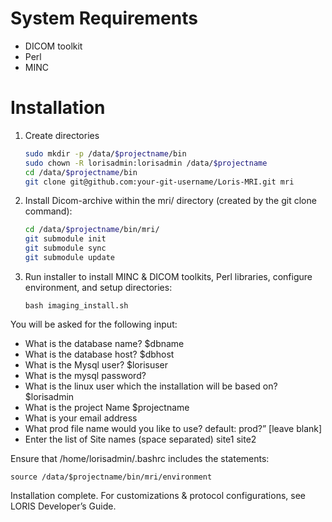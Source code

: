 # System Requirements
 * DICOM toolkit
 * Perl
 * MINC

# Installation

1. Create directories

   ```bash
   sudo mkdir -p /data/$projectname/bin
   sudo chown -R lorisadmin:lorisadmin /data/$projectname
   cd /data/$projectname/bin
   git clone git@github.com:your-git-username/Loris-MRI.git mri
   ```
   
2. Install Dicom-archive within the mri/ directory (created by the git clone command):

   ```bash
   cd /data/$projectname/bin/mri/
   git submodule init
   git submodule sync
   git submodule update
   ```

3. Run installer to install MINC & DICOM toolkits, Perl libraries, configure environment, and setup directories:

   ```bash imaging_install.sh```

  You will be asked for the following input: 

 * What is the database name? $dbname
 * What is the database host? $dbhost
 * What is the Mysql user? $lorisuser 
 * What is the mysql password? 
 * What is the linux user which the installation will be based on? $lorisadmin
 * What is the project Name $projectname
 * What is your email address 
 * What prod file name would you like to use? default: prod?”  [leave blank]
 * Enter the list of Site names (space separated) site1 site2

Ensure that /home/lorisadmin/.bashrc includes the statements: 

```source /data/$projectname/bin/mri/environment```

Installation complete. For customizations & protocol configurations, see LORIS Developer’s Guide.
